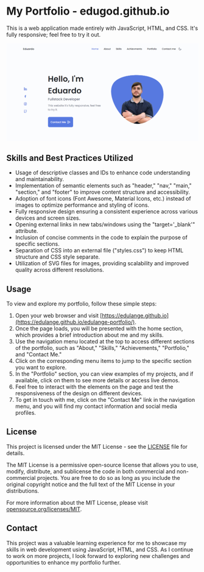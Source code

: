 # My Portfolio - edugod.github.io

This is a web application made entirely with JavaScript, HTML, and CSS. It's fully responsive; feel free to try it out.

![Texto alternativo](/assets/img/cover.png)

## Skills and Best Practices Utilized

- Usage of descriptive classes and IDs to enhance code understanding and maintainability.
- Implementation of semantic elements such as "header," "nav," "main," "section," and "footer" to improve content structure and accessibility.
- Adoption of font icons (Font Awesome, Material Icons, etc.) instead of images to optimize performance and styling of icons.
- Fully responsive design ensuring a consistent experience across various devices and screen sizes.
- Opening external links in new tabs/windows using the "target='_blank'" attribute.
- Inclusion of concise comments in the code to explain the purpose of specific sections.
- Separation of CSS into an external file ("styles.css") to keep HTML structure and CSS style separate.
- Utilization of SVG files for images, providing scalability and improved quality across different resolutions.

## Usage

To view and explore my portfolio, follow these simple steps:

1. Open your web browser and visit [https://edulange.github.io](https://edulange.github.io/edulange-portfolio/).
2. Once the page loads, you will be presented with the home section, which provides a brief introduction about me and my skills.
3. Use the navigation menu located at the top to access different sections of the portfolio, such as "About," "Skills," "Achievements," "Portfolio," and "Contact Me."
4. Click on the corresponding menu items to jump to the specific section you want to explore.
5. In the "Portfolio" section, you can view examples of my projects, and if available, click on them to see more details or access live demos.
6. Feel free to interact with the elements on the page and test the responsiveness of the design on different devices.
7. To get in touch with me, click on the "Contact Me" link in the navigation menu, and you will find my contact information and social media profiles.


## License

This project is licensed under the MIT License - see the [LICENSE](LICENSE) file for details.

The MIT License is a permissive open-source license that allows you to use, modify, distribute, and sublicense the code in both commercial and non-commercial projects. You are free to do so as long as you include the original copyright notice and the full text of the MIT License in your distributions.

For more information about the MIT License, please visit [opensource.org/licenses/MIT](https://opensource.org/licenses/MIT).

## Contact

This project was a valuable learning experience for me to showcase my skills in web development using JavaScript, HTML, and CSS. As I continue to work on more projects, I look forward to exploring new challenges and opportunities to enhance my portfolio further.
